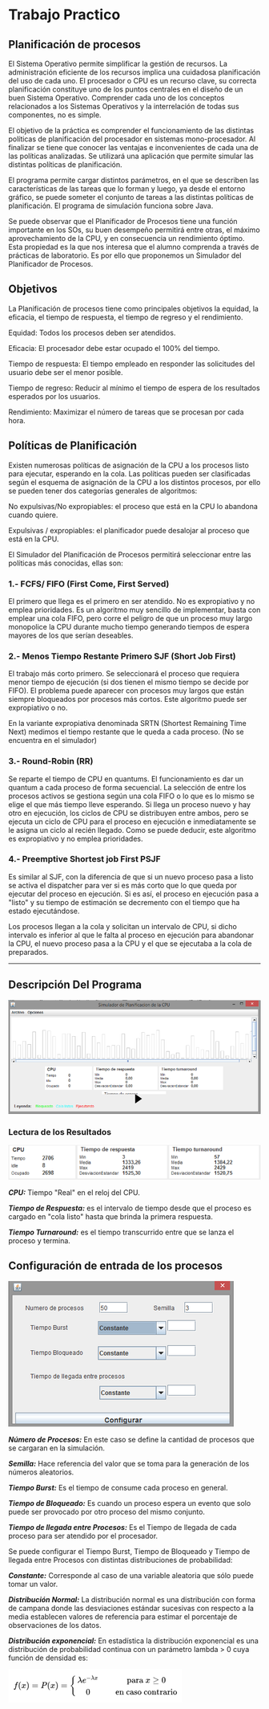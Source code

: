 # Trabajo Practico

## Planificación de procesos

El Sistema Operativo permite simplificar la gestión de recursos. La administración eficiente de los recursos implica una cuidadosa planificación del uso de cada uno. El procesador o CPU es un recurso clave, su correcta planificación constituye uno de los puntos centrales en el diseño de un buen Sistema Operativo. Comprender cada uno de los conceptos relacionados a los Sistemas Operativos y la interrelación de todas sus componentes, no es simple.

El objetivo de la práctica es comprender el funcionamiento de las distintas políticas de planificación del procesador en sistemas mono-procesador. Al finalizar se tiene que conocer las ventajas e inconvenientes de cada una de las políticas analizadas. Se utilizará una aplicación que permite simular las distintas políticas de planificación.

El programa permite cargar distintos parámetros, en el que se describen las características de las tareas que lo forman y luego, ya desde el entorno gráfico, se puede someter el conjunto de tareas a las distintas políticas de planificación. El programa de simulación funciona sobre Java.

Se puede observar que el Planificador de Procesos tiene una función importante en los SOs, su buen desempeño permitirá entre otras, el máximo aprovechamiento de la CPU, y en consecuencia un rendimiento óptimo. Esta propiedad es la que nos interesa que el alumno comprenda a través de prácticas de laboratorio. Es por ello que proponemos un Simulador del Planificador de Procesos.

## Objetivos

La Planificación de procesos tiene como principales objetivos la equidad, la eficacia, el tiempo de respuesta, el tiempo de regreso y el rendimiento.

Equidad: Todos los procesos deben ser atendidos.

Eficacia: El procesador debe estar ocupado el 100% del tiempo.

Tiempo de respuesta: El tiempo empleado en responder las solicitudes del usuario debe ser el menor posible.

Tiempo de regreso: Reducir al mínimo el tiempo de espera de los resultados esperados por los usuarios.

Rendimiento: Maximizar el número de tareas que se procesan por cada hora.

## Políticas de Planificación

Existen numerosas políticas de asignación de la CPU a los procesos listo para ejecutar, esperando en la cola. Las políticas pueden ser clasificadas según el esquema de asignación de la CPU a los distintos procesos, por ello se pueden tener dos categorías generales de algoritmos:

No expulsivas/No expropiables: el proceso que está en la CPU lo abandona cuando quiere.

Expulsivas / expropiables: el planificador puede desalojar al proceso que está en la CPU.

El Simulador del Planificación de Procesos permitirá seleccionar entre las políticas más conocidas, ellas son:

### 1.- FCFS/ FIFO (First Come, First Served)

El primero que llega es el primero en ser atendido. No es expropiativo y no emplea prioridades. Es un algoritmo muy sencillo de implementar, basta con emplear una cola FIFO, pero corre el peligro de que un proceso muy largo monopolice la CPU durante mucho tiempo generando tiempos de espera mayores de los que serían deseables.

### 2.- Menos Tiempo Restante Primero SJF (Short Job First)

El trabajo más corto primero. Se seleccionará el proceso que requiera menor tiempo de ejecución (si dos tienen el mismo tiempo se decide por FIFO). El problema puede aparecer con procesos muy largos que están siempre bloqueados por procesos más cortos. Este algoritmo puede ser expropiativo o no.

En la variante expropiativa denominada SRTN (Shortest Remaining Time Next) medimos el tiempo restante que le queda a cada proceso. (No se encuentra en el simulador)

### 3.- Round-Robin (RR)

Se reparte el tiempo de CPU en quantums. El funcionamiento es dar un quantum a cada proceso de forma secuencial. La selección de entre los procesos activos se gestiona según una cola FIFO o lo que es lo mismo se elige el que más tiempo lleve esperando. Si llega un proceso nuevo y hay otro en ejecución, los ciclos de CPU se distribuyen entre ambos, pero se ejecuta un ciclo de CPU para el proceso en ejecución e inmediatamente se le asigna un ciclo al recién llegado. Como se puede deducir, este algoritmo es expropiativo y no emplea prioridades.

### 4.- Preemptive Shortest job First PSJF

Es similar al SJF, con la diferencia de que si un nuevo proceso pasa a listo se activa el dispatcher para ver si es más corto que lo que queda por ejecutar del proceso en ejecución. Si es así, el proceso en ejecución pasa a "listo" y su tiempo de estimación se decremento con el tiempo que ha estado ejecutándose.

Los procesos llegan a la cola y solicitan un intervalo de CPU, si dicho intervalo es inferior al que le falta al proceso en ejecución para abandonar la CPU, el nuevo proceso pasa a la CPU y el que se ejecutaba a la cola de preparados.

---

## Descripción Del Programa

![Imagen](./img/imagen1.png)

### Lectura de los Resultados

![Imagen](./img/imagen2.png)

***CPU:*** Tiempo "Real" en el reloj del CPU.

***Tiempo de Respuesta:*** es el intervalo de tiempo desde que el proceso es cargado en "cola listo" hasta que brinda la primera respuesta.

***Tiempo Turnaround:*** es el tiempo transcurrido entre que se lanza el proceso y termina.

## Configuración de entrada de los procesos

![Imagen](./img/imagen3.png)

***Número de Procesos:*** En este caso se define la cantidad de procesos que se cargaran en la simulación.

***Semilla:*** Hace referencia del valor que se toma para la generación de los números aleatorios.

***Tiempo Burst:*** Es el tiempo de consume cada proceso en general.

***Tiempo de Bloqueado:*** Es cuando un proceso espera un evento que solo puede ser provocado por otro proceso del mismo conjunto.

***Tiempo de llegada entre Procesos:*** Es el Tiempo de llegada de cada proceso para ser atendido por el procesador.

Se puede configurar el Tiempo Burst, Tiempo de Bloqueado y Tiempo de llegada entre Procesos con distintas distribuciones de probabilidad:

***Constante:*** Corresponde al caso de una variable aleatoria que sólo puede tomar un valor.

***Distribución Normal:*** La distribución normal es una distribución con forma de campana donde las desviaciones estándar sucesivas con respecto a la media establecen valores de referencia para estimar el porcentaje de observaciones de los datos.

***Distribución exponencial:*** En estadística la distribución exponencial es una distribución de probabilidad continua con un parámetro lambda > 0 cuya función de densidad es:

![Imagen](./img/imagen4.png)
